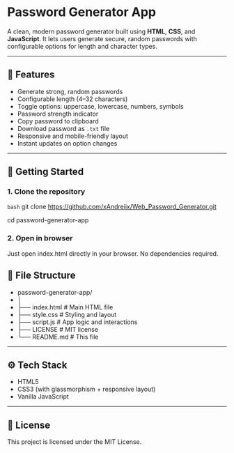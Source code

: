 # Password Generator App

A clean, modern password generator built using **HTML**, **CSS**, and **JavaScript**. It lets users generate secure, random passwords with configurable options for length and character types.

---

## 🔐 Features

- Generate strong, random passwords
- Configurable length (4–32 characters)
- Toggle options: uppercase, lowercase, numbers, symbols
- Password strength indicator
- Copy password to clipboard
- Download password as `.txt` file
- Responsive and mobile-friendly layout
- Instant updates on option changes

---

## 🚀 Getting Started

### 1. Clone the repository

```bash```
git clone https://github.com/xAndreiix/Web_Password_Generator.git

cd password-generator-app

### 2. Open in browser
Just open index.html directly in your browser. No dependencies required.

## 📁 File Structure

- password-generator-app/
- │
- ├── index.html          # Main HTML file
- ├── style.css           # Styling and layout
- ├── script.js           # App logic and interactions
- ├── LICENSE             # MIT license
- └── README.md           # This file

---

## ⚙️ Tech Stack

- HTML5
- CSS3 (with glassmorphism + responsive layout)
- Vanilla JavaScript

---

## 📝 License
This project is licensed under the MIT License.